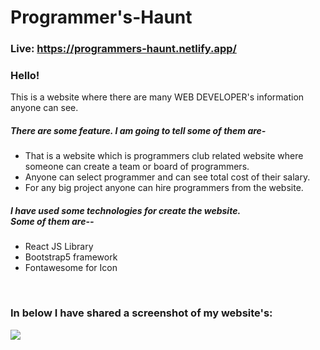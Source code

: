 # Programmer's-Haunt
### Live: https://programmers-haunt.netlify.app/
<h3>Hello!</h3>
<p>This is a website where there are many WEB DEVELOPER's information anyone can see.</p>

<h5>There are some feature. I am going to tell some of them are-</h5>

<ul>
        <li>
                That is a website which is programmers club related website where someone can create a team or board of
                programmers.
        </li>
        <li>
                Anyone can select programmer and can see total cost of their salary.
        </li>
        <li>
                For any big project anyone can hire programmers from the website.
        </li>
</ul>

<h5>I have used some technologies for create the website. <br>Some of them are-- </h5>
<ul>
        <li>
                React JS Library
        </li>
        <li>
                Bootstrap5 framework
        </li>
        <li>
                Fontawesome for Icon
        </li>
</ul>
<br>
<h3>In below I have shared a screenshot of my website's:</h3>
<img src="/images/">